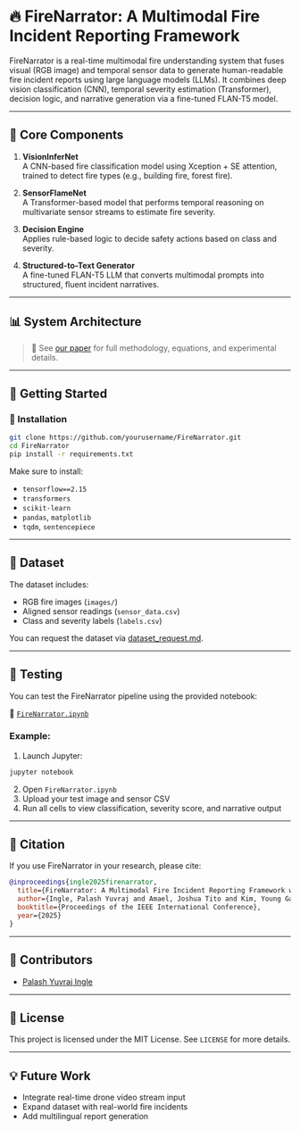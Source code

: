 # 🔥 FireNarrator: A Multimodal Fire Incident Reporting Framework

FireNarrator is a real-time multimodal fire understanding system that fuses visual (RGB image) and temporal sensor data to generate human-readable fire incident reports using large language models (LLMs). It combines deep vision classification (CNN), temporal severity estimation (Transformer), decision logic, and narrative generation via a fine-tuned FLAN-T5 model.

---

## 🧠 Core Components

1. **VisionInferNet**\
   A CNN-based fire classification model using Xception + SE attention, trained to detect fire types (e.g., building fire, forest fire).

2. **SensorFlameNet**\
   A Transformer-based model that performs temporal reasoning on multivariate sensor streams to estimate fire severity.

3. **Decision Engine**\
   Applies rule-based logic to decide safety actions based on class and severity.

4. **Structured-to-Text Generator**\
   A fine-tuned FLAN-T5 LLM that converts multimodal prompts into structured, fluent incident narratives.

---

## 📊 System Architecture



> 🔗 See [our paper](link-to-paper) for full methodology, equations, and experimental details.

---

## 🚀 Getting Started

### 🔧 Installation

```bash
git clone https://github.com/yourusername/FireNarrator.git
cd FireNarrator
pip install -r requirements.txt
```

Make sure to install:

- `tensorflow==2.15`
- `transformers`
- `scikit-learn`
- `pandas`, `matplotlib`
- `tqdm`, `sentencepiece`

---

## 📂 Dataset

The dataset includes:

- RGB fire images (`images/`)
- Aligned sensor readings (`sensor_data.csv`)
- Class and severity labels (`labels.csv`)

You can request the dataset via [dataset\_request.md](link-to-form).

---

## 🧪 Testing

You can test the FireNarrator pipeline using the provided notebook:

📄 [`FireNarrator.ipynb`](./FireNarrator.ipynb)

### Example:

1. Launch Jupyter:

```bash
jupyter notebook
```

2. Open `FireNarrator.ipynb`
3. Upload your test image and sensor CSV
4. Run all cells to view classification, severity score, and narrative output

---

## 📖 Citation

If you use FireNarrator in your research, please cite:

```bibtex
@inproceedings{ingle2025firenarrator,
  title={FireNarrator: A Multimodal Fire Incident Reporting Framework with Sensor Fusion and LLMs},
  author={Ingle, Palash Yuvraj and Amael, Joshua Tito and Kim, Young Gab},
  booktitle={Proceedings of the IEEE International Conference},
  year={2025}
}
```

---

## 🤝 Contributors

- [Palash Yuvraj Ingle](mailto\:palash@sejong.ac.kr)
---

## 📌 License

This project is licensed under the MIT License. See `LICENSE` for more details.

---

## 💡 Future Work

- Integrate real-time drone video stream input
- Expand dataset with real-world fire incidents
- Add multilingual report generation


